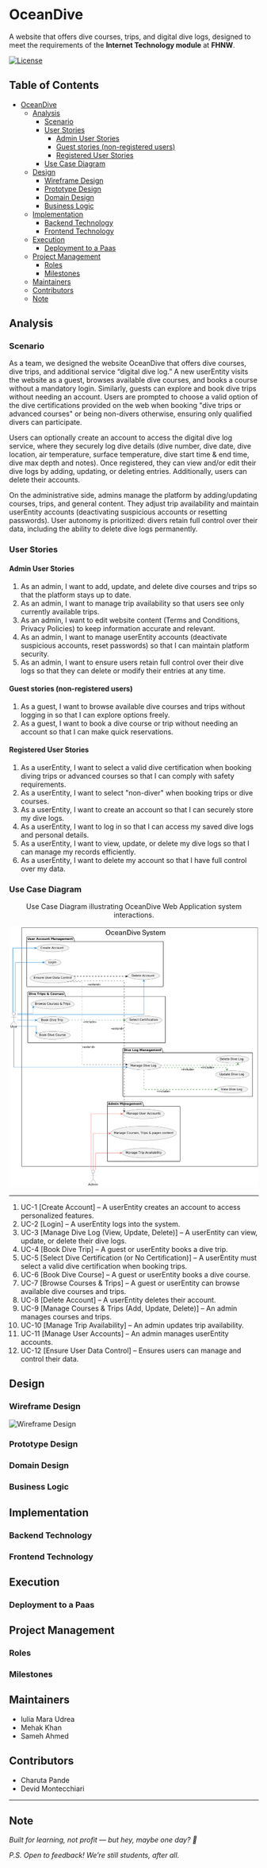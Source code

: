# OceanDive

A website that offers dive courses, trips, and digital dive logs, designed to
meet the requirements of the **Internet Technology module** at
**FHNW**.

[![License](https://img.shields.io/:license-apache-blue.svg)](http://www.apache.org/licenses/LICENSE-2.0.html)
## Table of Contents
<!-- TOC -->
* [OceanDive](#oceandive)
  * [Analysis](#analysis)
    * [Scenario](#scenario)
    * [User Stories](#user-stories)
      * [Admin User Stories](#admin-user-stories)
      * [Guest stories (non-registered users)](#guest-stories-non-registered-users)
      * [Registered User Stories](#registered-user-stories)
    * [Use Case Diagram](#use-case-diagram)
  * [Design](#design)
    * [Wireframe Design](#wireframe-design)
    * [Prototype Design](#prototype-design)
    * [Domain Design](#domain-design)
    * [Business Logic](#business-logic)
  * [Implementation](#implementation)
    * [Backend Technology](#backend-technology)
    * [Frontend Technology](#frontend-technology)
  * [Execution](#execution)
    * [Deployment to a Paas](#deployment-to-a-paas)
  * [Project Management](#project-management)
    * [Roles](#roles)
    * [Milestones](#milestones)
  * [Maintainers](#maintainers)
  * [Contributors](#contributors)
  * [Note](#note)
<!-- /TOC -->
## Analysis
### Scenario

As a team, we designed the website OceanDive that offers dive courses,
dive trips, and additional service “digital dive log.”
A new userEntity visits the website as a guest, browses available dive courses, and
books a course without a mandatory login. Similarly, guests can explore and book
dive trips without needing an account. Users are prompted to choose a valid
option of the dive certifications provided on the web when booking "dive trips
or advanced courses" or being non-divers otherwise, ensuring only qualified
divers can participate.

Users can optionally create an account to access the digital dive log service,
where they securely log dive details (dive number, dive date, dive location, air
temperature,
surface temperature, dive start time & end time, dive max depth and notes). Once
registered, they can view and/or edit their dive logs by adding, updating, or
deleting entries. Additionally, users can delete their accounts.

On the administrative side, admins manage the platform by adding/updating
courses, trips, and general content. They adjust trip availability and maintain
userEntity accounts (deactivating suspicious accounts or resetting passwords).
User autonomy is prioritized: divers retain full control over their data,
including the ability to delete dive logs permanently.

### User Stories

#### Admin User Stories

1. As an admin, I want to add, update, and delete dive courses and trips so that
   the platform stays up to date.
2. As an admin, I want to manage trip availability so that users see only
   currently available trips.
3. As an admin, I want to edit website content (Terms and Conditions,
   Privacy Policies) to keep information accurate and relevant.
4. As an admin, I want to manage userEntity accounts (deactivate suspicious
   accounts, reset passwords) so that I can maintain platform security.
5. As an admin, I want to ensure users retain full control over their dive logs
   so that they can delete or modify their entries at any time.

#### Guest stories (non-registered users)

1. As a guest, I want to browse available dive courses and trips without logging
   in so that I can explore options freely.
2. As a guest, I want to book a dive course or trip without needing an account
   so that I can make quick reservations.

#### Registered User Stories

1. As a userEntity, I want to select a valid dive certification when booking diving
   trips or advanced courses so that I can comply with safety requirements.
2. As a userEntity, I want to select "non-diver" when booking trips or dive courses.
3. As a userEntity, I want to create an account so that I can securely store my dive
   logs.
4. As a userEntity, I want to log in so that I can access my saved dive logs and
   personal details.
5. As a userEntity, I want to view, update, or delete my dive logs so that I can
   manage my records efficiently.
6. As a userEntity, I want to delete my account so that I have full control over my
   data.

### Use Case Diagram

<div style="text-align: center;">
Use Case Diagram illustrating OceanDive Web Application system interactions.

![Use Case Diagram](assets/use-case-diagram.png)
</div>

---

1. UC-1 [Create Account] – A userEntity creates an account to access personalized
   features.
2. UC-2 [Login] – A userEntity logs into the system.
3. UC-3 [Manage Dive Log (View, Update, Delete)] – A userEntity can view, update, or
   delete their dive logs.
4. UC-4 [Book Dive Trip] – A guest or userEntity books a dive trip.
5. UC-5 [Select Dive Certification (or No Certification)] – A userEntity must select a
   valid dive certification when booking trips.
6. UC-6 [Book Dive Course] – A guest or userEntity books a dive course.
7. UC-7 [Browse Courses & Trips] – A guest or userEntity can browse available dive
   courses and trips.
8. UC-8 [Delete Account] – A userEntity deletes their account.
9. UC-9 [Manage Courses & Trips (Add, Update, Delete)] – An admin manages
   courses and trips.
10. UC-10 [Manage Trip Availability] – An admin updates trip availability.
11. UC-11 [Manage User Accounts] – An admin manages userEntity accounts.
12. UC-12 [Ensure User Data Control] – Ensures users can manage and control
    their data.

## Design

<!-- Repo Owner Notes: 
 Keep in mind the Corporate Identity (CI); you shall decide appropriately the color schema, graphics, typography, layout, UserEntity Experience (UX), and so on. -->

### Wireframe Design

![Wireframe Design](assets/WelcomePage.png)

<!-- Repo Owner Notes:
It is suggested to start with a wireframe. The wireframe focuses on the website structure (Sitemap planning), sketching the pages using Wireframe components (e.g., header, menu, footer) and UX. You can create a wireframe already with draw.io or similar tools.-->

### Prototype Design

<!-- Repo Owner Notes:
A prototype can be designed using placeholder text/figures in Budibase. You don't need to connect the front-end to back-end in the early stages of the project development.
-->

### Domain Design

<!-- Repo Owner Notes:
Provide a picture and describe your domain model; you may use Entity-Relationship Model or UML class diagram. Both can be created in Visual Paradigm - we have an academic license for it.
The ch.fhnw.pizza.data.domain package contains the following domain objects / entities including getters and setters:
-->

### Business Logic

## Implementation

### Backend Technology

### Frontend Technology

## Execution

### Deployment to a Paas

## Project Management

### Roles

### Milestones

## Maintainers

- Iulia Mara Udrea
- Mehak Khan
- Sameh Ahmed

## Contributors

- Charuta Pande
- Devid Montecchiari

---

## Note

*Built for learning, not profit — but hey, maybe one day? 🌟*

*P.S. Open to feedback! We’re still students, after all.*

